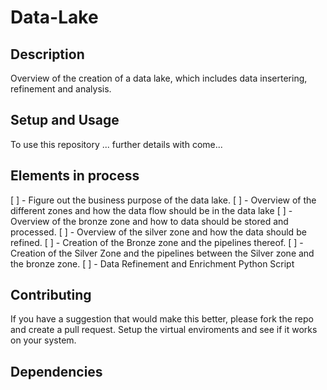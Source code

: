 # Data-Lake

## Description
Overview of the creation of a data lake, which includes data insertering, refinement and analysis. 

## Setup and Usage
To use this repository ... further details with come...

## Elements in process
[ ] - Figure out the business purpose of the data lake.
[ ] - Overview of the different zones and how the data flow should be in the data lake
[ ] - Overview of the bronze zone and how to data should be stored and processed.
[ ] - Overview of the silver zone and how the data should be refined.
[ ] - Creation of the Bronze zone and the pipelines thereof.
[ ] - Creation of the Silver Zone and the pipelines between the Silver zone and the bronze zone.
[ ] - Data Refinement and Enrichment Python Script


## Contributing
If you have a suggestion that would make this better, please fork the repo and create a pull request. 
Setup the virtual enviroments and see if it works on your system.

## Dependencies
